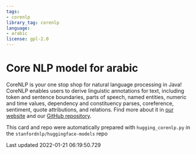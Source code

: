 ```yaml
---
tags:
- corenlp
library_tag: corenlp
language:
- arabic
license: gpl-2.0
---
```

# Core NLP model for arabic
CoreNLP is your one stop shop for natural language processing in Java! CoreNLP enables users to derive linguistic annotations for text, including token and sentence boundaries, parts of speech, named entities, numeric and time values, dependency and constituency parses, coreference, sentiment, quote attributions, and relations.
Find more about it in [our website](https://stanfordnlp.github.io/CoreNLP) and our [GitHub repository](https://github.com/stanfordnlp/CoreNLP).

This card and repo were automatically prepared with `hugging_corenlp.py` in the `stanfordnlp/huggingface-models` repo

Last updated 2022-01-21 06:19:50.729

